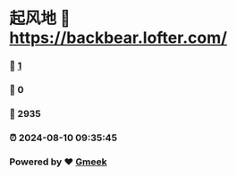 # 起风地 :link: https://backbear.lofter.com/ 
### :page_facing_up: [1](https://backbear.lofter.com//tag.html) 
### :speech_balloon: 0 
### :hibiscus: 2935 
### :alarm_clock: 2024-08-10 09:35:45 
### Powered by :heart: [Gmeek](https://github.com/Meekdai/Gmeek)
